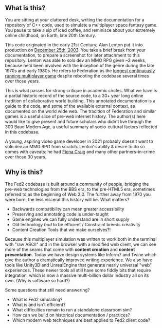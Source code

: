 What is this?
-------------

You are sitting at your cluttered desk, writing the documentation for
a repository of C++ code, used to simulate a multiplayer space fantasy
game. You pause to take a sip of iced coffee, and reminisce about your
extremely online childhood, on Earth, late 20th Century.

This code originated in the early 21st Century; Alan Lenton put it into
production on [December 25th, 2003](https://www.ibgames.net/fed2/info/notes/10.html).
You take a brief break from your documentation, to prepare a screenshot
for later attachment to this repository. Lenton was able to solo dev an
MMO RPG given ~2 weeks, because he'd been involved with the inception of
the genre during the late 1970s and early 1980s. He refers to Federation
as the [longest continuously running multiplayer game](https://www.ibgames.net/alan/)
despite rebooting the codebase several times over those years.

This is what passes for strong critique in academic circles. What we
have is a partial historic record of the source code, to a 30+ year
long online tradition of collaborative world building. This annotated
documentation is a guide to the code, and some of the available external
context, as documented on the world wide web. The tradition of Federation
and similar games is a useful slice of pre-web internet history. The
author(s) here would like to give present and future scholars who didn't
live through the 300 Baud Modem Age, a useful summary of socio-cultural
factors reflected in this codebase.

A young, aspiring video game developer in 2021 probably doesn't want
to solo dev an MMO RPG from scratch. Lenton's ability & desire to do
so comes with caveats: he had [Fiona Craig](http://www.ibgames.net/fi/me.html)
and many other partners-in-crime over those 30 years.

Why is this?
------------
The Fed2 codebase is built around a community of people, bridging the
pre-web technologies from the BBS era, to the pre-HTML5 era, sometimes
referred to as the beginning of Web 2.0. The further away from 1970 you
were born, the less visceral this history will be. What matters?

* Backwards compatibility can mean greater accessibility
* Preserving and annotating code is under-taught
* Game engines we can fully understand are in short supply
* Old technology _had_ to be efficient / Constraint breeds creativity
* Content Creation Tools that we make ourselves?!

Because this multiplayer simulation was written to work both in the
terminal with "raw ASCII" and in the browser with a modified web client,
we can see more of the seams that come with **content creation** and
**content presentation**. Today we have design systems like Inform7 and
Twine which give the author a dramatically improved writing experience.
We also have tools like Unity3D and UnrealEngine that generate nearly
universal "web" experiences. These newer tools all still have some fiddly
bits that require integration, which is now a massive multi-billion
dollar industry all on its own. (Why is software so hard?)

Some questions that still need answering?
* What is Fed2 simulating?
* What is and isn't efficient?
* What difficulties remain to run a standalone classroom sim?
* How can we build on historical documentation / practices?
* Which modern web techniques are best applied to Fed2 client code?
